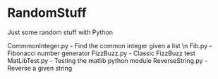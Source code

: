 # RandomStuff
Just some random stuff with Python

CommmonInteger.py - Find the common integer given a list \n
Fib.py - Fibonacci number generator
FizzBuzz.py - Classic FizzBuzz test
MatLibTest.py - Testing the matlib python module
ReverseString.py - Reverse a given string
